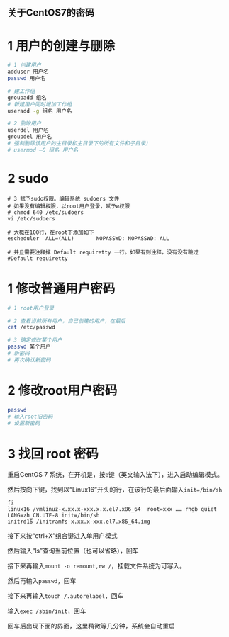 关于CentOS7的密码
----

# 1 用户的创建与删除
```bash
# 1 创建用户
adduser 用户名
passwd 用户名

# 建工作组
groupadd 组名   
# 新建用户同时增加工作组
useradd -g 组名 用户名   

# 2 删除用户
userdel 用户名
groupdel 用户名
# 强制删除该用户的主目录和主目录下的所有文件和子目录）
# usermod –G 组名 用户名

```

# 2 sudo 
```
# 3 赋予sudo权限。编辑系统 sudoers 文件
# 如果没有编辑权限，以root用户登录，赋予w权限
# chmod 640 /etc/sudoers
vi /etc/sudoers

# 大概在100行，在root下添加如下
escheduler  ALL=(ALL)       NOPASSWD: NOPASSWD: ALL

# 并且需要注释掉 Default requiretty 一行。如果有则注释，没有没有跳过
#Default requiretty

```


# 1 修改普通用户密码
```bash
# 1 root用户登录

# 2 查看当前所有用户，自己创建的用户，在最后
cat /etc/passwd

# 3 确定修改某个用户
passwd 某个用户
# 新密码
# 再次确认新密码

```

# 2 修改root用户密码
```bash
passwd 
# 输入root旧密码
# 设置新密码

```




# 3 找回 root 密码
重启CentOS 7 系统，在开机是，按`e`键（英文输入法下），进入启动编辑模式。

然后按向下键，找到以“Linux16”开头的行，在该行的最后面输入`init=/bin/sh`
```
fi
linux16 /vmlinuz-x.xx.x-xxx.x.x.el7.x86_64  root=xxx …… rhgb quiet LANG=zh_CN.UTF-8 init=/bin/sh
initrd16 /initramfs-x.xx.x-xxx.el7.x86_64.img

```

接下来按“ctrl+X”组合键进入单用户模式

然后输入“ls”查询当前位置（也可以省略），回车

接下来再输入`mount -o remount,rw /`，挂载文件系统为可写入。

然后再输入`passwd`，回车

接下来再输入`touch /.autorelabel`，回车

输入`exec /sbin/init`，回车

回车后出现下面的界面，这里稍微等几分钟，系统会自动重启

